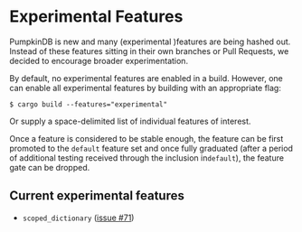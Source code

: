 # Experimental Features

PumpkinDB is new and many (experimental )features are being hashed out. Instead of
these features sitting in their own branches or Pull Requests, we decided to encourage
broader experimentation.

By default, no experimental features are enabled in a build. However,
one can enable all experimental features by building with an appropriate flag:

```
$ cargo build --features="experimental"
```

Or supply a space-delimited list of individual features of interest.

Once a feature is considered to be stable enough, the feature can be
first promoted to the `default` feature set and once fully graduated
(after a period of additional testing received through the inclusion
in`default`), the feature gate can be dropped.

## Current experimental features

* `scoped_dictionary` ([issue #71](https://github.com/PumpkinDB/PumpkinDB/issues/71))